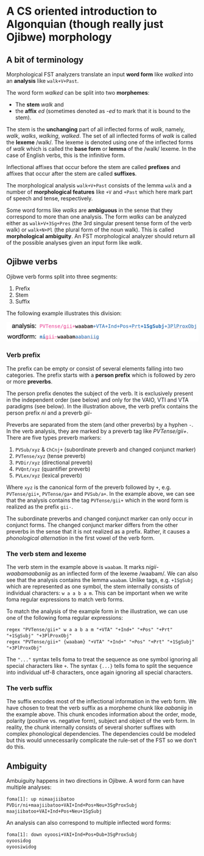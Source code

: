 # A CS oriented introduction to Algonquian (though really just Ojibwe) morphology

## A bit of terminology

Morphological FST analyzers translate an input **word form** like *walked* into an **analysis** like `walk+V+Past`. 

The word form *walked* can be split into two **morphemes**: 

* The **stem** *walk* and
* the **affix** *ed* (sometimes denoted as *-ed* to mark that it is bound to the stem).

The stem is the **unchanging** part of all inflected forms of *walk*, namely, *walk*, *walks*, *walking*, *walked*. The set of all inflected forms of *walk* is called the **lexeme** /walk/. The lexeme is denoted using one of the inflected forms of *walk* which is called the **base form** or **lemma** of the /walk/ lexeme. In the case of English verbs, this is the infinitive form.   

Inflectional affixes that occur before the stem are called **prefixes** and affixes that occur after the stem are called **suffixes**.

The morphological analysis `walk+V+Past` consists of the lemma `walk` and a number of **morphological features** like `+V` and `+Past` which here mark part of speech and tense, respectively.

Some word forms like *walks* are **ambiguous** in the sense that they correspond to more than one analysis. The form *walks* can be analyzed either as `walk+V+3Sg+Pres` (the 3rd singular present tense form of the verb walk) or `walk+N+Pl` (the plural form of the noun walk). This is called **morphological ambiguity**. An FST morphological analyzer should return all of the possible analyses given an input form like *walk*. 

## Ojibwe verbs

Ojibwe verb forms split into three segments:

1. Prefix
2. Stem
3. Suffix

The following example illustrates this division:

![Ojibwe verb](word.png)

### Verb prefix

The prefix can be empty or consist of several elements falling into two categories. The prefix starts with a **person prefix** which is followed by zero or more **preverbs**.

The person prefix denotes the subject of the verb. It is exclusively present in the independent order (see below) and only for the VAIO, VTI and VTA paradigms (see below). In the illustration above, the verb prefix contains the person prefix *ni* and a preverb *gii-*

Preverbs are separated from the stem (and other preverbs) by a hyphen `-`. In the verb analysis, they are marked by a preverb tag like *PVTense/gii+*. There are five types preverb markers:

1. `PVSub/xyz` & `ChCnj+` (subordinate preverb and changed conjunct marker)
2. `PVTense/xyz` (tense preverb)
3. `PVDir/xyz` (directional preverb)
4. `PVQnt/xyz` (quantifier preverb)
5. `PVLex/xyz` (lexical preverb)

Where `xyz` is the canonical form of the preverb followed by `+`, e.g. `PVTense/gii+`, `PVTense/ga+` and `PVSub/a+`. In the example above, we can see that the analysis contains the tag `PVTense/gii+` which in the word form is realized as the prefix `gii-`.

The subordinate preverbs and changed conjunct marker can only occur in conjunct forms. The changed conjunct marker differs from the other preverbs in the sense that it is not realized as a prefix. Rather, it causes a *phonological alternation* in the first vowel of the verb form.  

### The verb stem and lexeme

The verb stem in the example above is `waabam`. It marks *nigii-waabamaabaniig* as an inflected form of the lexeme /waabam/. We can also see that the analysis contains the lemma `waabam`. Unlike tags, e.g. `+1SgSubj` which are represented as one symbol, the stem internally consists of individual characters: `w a a b a m`. This can be important when we write foma regular expressions to match verb forms.  

To match the analysis of the example form in the illustration, we can use one of the following foma regular expressions:

```
regex "PVTense/gii+" w a a b a m "+VTA" "+Ind+" "+Pos" "+Prt" "+1SgSubj" "+3PlProxObj"
regex "PVTense/gii+" {waabam} "+VTA" "+Ind+" "+Pos" "+Prt" "+1SgSubj" "+3PlProxObj"
```

The `"..."` syntax tells foma to treat the sequence as one symbol ignoring all special characters like `+`. The syntax `{...}` tells foma to split the sequence into individual utf-8 characters, once again ignoring all special characters.

### The verb suffix

The suffix encodes most of the inflectional information in the verb form. We have chosen to treat the verb suffix as a morpheme chunk like *aabaniig* in the example above. This chunk encodes information about the order, mode, polarity (positive vs. negative form), subject and object of the verb form. In reality, the chunk internally consists of several shorter suffixes with complex phonological dependencies. The dependencies could be modeled but this would unnecessarily complicate the rule-set of the FST so we don't do this. 

## Ambiguity

Ambuiguity happens in two directions in Ojibwe. A word form can have multiple analyses:

```
foma[1]: up nimaajiibatoo
PVDir/ni+maajiibatoo+VAI+Ind+Pos+Neu+3SgProxSubj
maajiibatoo+VAI+Ind+Pos+Neu+1SgSubj
```
An analysis can also correspond to multiple inflected word forms:

```
foma[1]: down oyoosi+VAI+Ind+Pos+Dub+3SgProxSubj
oyoosidog
oyoosiwidog
```
